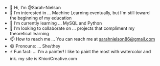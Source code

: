- 👋 Hi, I’m @Sarah-Nielson
- 👀 I’m interested in ... Machine Learning eventually, but I'm still toward the beginning of my education
- 🌱 I’m currently learning ... MySQL and Python
- 💞️ I’m looking to collaborate on ... projects that compliment my theoretical learning 
- 📫 How to reach me ... You can reach me at sarahnielson86@gmail.com
- 😄 Pronouns: ... She/they
- ⚡ Fun fact: ... I'm a painter! I like to paint the most with watercolor and ink. my site is KhioriCreative.com

<!---
Sarah-Nielson/Sarah-Nielson is a ✨ special ✨ repository because its `README.md` (this file) appears on your GitHub profile.
You can click the Preview link to take a look at your changes.
--->
